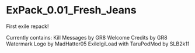 # ExPack_0.01_Fresh_Jeans
First exile repack!

Currently contains:
Kill Messages by GR8
Welcome Credits by GR8
Watermark Logo by MadHatter05
ExileIgiLoad with TaruPodMod by SLB2k11